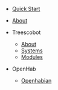 - [Quick Start](/)
- [About](/about)

- Treescobot
  - [About](/Treescobot/about)
  - [Systems](/Treescobot/systems)
  - [Modules](/Treescobot/modules)

- OpenHab
  - [Openhabian](/openhab/openhabian)
